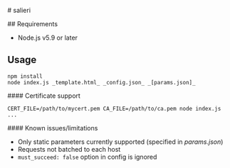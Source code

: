 # salieri

## Requirements

- Node.js v5.9 or later

## Usage

```
npm install
node index.js _template.html_ _config.json_ _[params.json]_
```

#### Certificate support

```
CERT_FILE=/path/to/mycert.pem CA_FILE=/path/to/ca.pem node index.js ...
```

#### Known issues/limitations

- Only static parameters currently supported (specified in _params.json_)
- Requests not batched to each host
- `must_succeed: false` option in config is ignored
